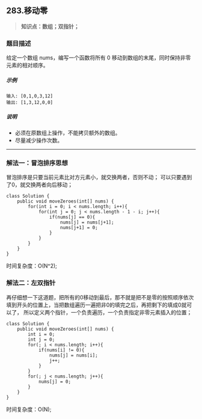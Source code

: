 ## 283.移动零
> **知识点：数组；双指针；**
### 题目描述
给定一个数组 nums，编写一个函数将所有 0 移动到数组的末尾，同时保持非零元素的相对顺序。
##### 示例

```
输入: [0,1,0,3,12]
输出: [1,3,12,0,0]
```
##### 说明
- 必须在原数组上操作，不能拷贝额外的数组。
- 尽量减少操作次数。

---
### 解法一：冒泡排序思想
冒泡排序是只要当前元素比对方元素小，就交换两者，否则不动；
可以只要遇到了0，就交换两者向后移动；
```
class Solution {
    public void moveZeroes(int[] nums) {
        for(int i = 0; i < nums.length; i++){
            for(int j = 0; j < nums.length - 1 - i; j++){
                if(nums[j] == 0){
                    nums[j] = nums[j+1];
                    nums[j+1] = 0;
                }
            }
        }
    }
}
```
时间复杂度：O(N^2);
### 解法二：左双指针
再仔细想一下这道题，把所有的0移动到最后，那不就是把不是零的按照顺序依次填到开头的位置上，当把数组遍历一遍把非0的填完之后，再把剩下的填成0就可以了，
所以定义两个指针，一个负责遍历，一个负责指定非零元素插入的位置；
```
class Solution {
    public void moveZeroes(int[] nums) {
        int i = 0;
        int j = 0;
        for(; i < nums.length; i++){
            if(nums[i] != 0){
                nums[j] = nums[i];
                j++;
            }
        }
        for(; j < nums.length; j++){
            nums[j] = 0;
        }
    }
}
```
时间复杂度：O(N);
